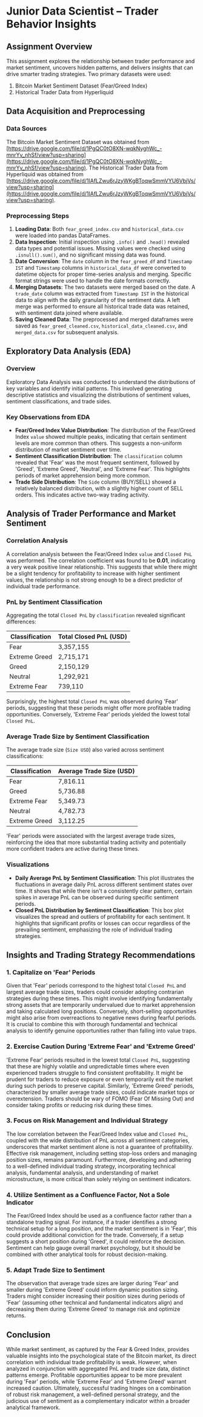 # Junior Data Scientist – Trader Behavior Insights

## Assignment Overview
This assignment explores the relationship between trader performance and market sentiment, uncovers hidden patterns, and delivers insights that can drive smarter trading strategies. Two primary datasets were used:
1. Bitcoin Market Sentiment Dataset (Fear/Greed Index)
2. Historical Trader Data from Hyperliquid

## Data Acquisition and Preprocessing

### Data Sources
The Bitcoin Market Sentiment Dataset was obtained from [https://drive.google.com/file/d/1PgQC0tO8XN-wqkNyghWc_-mnrYv_nhSf/view?usp=sharing](https://drive.google.com/file/d/1PgQC0tO8XN-wqkNyghWc_-mnrYv_nhSf/view?usp=sharing). The Historical Trader Data from Hyperliquid was obtained from [https://drive.google.com/file/d/1IAfLZwu6rJzyWKgBToqwSmmVYU6VbjVs/view?usp=sharing](https://drive.google.com/file/d/1IAfLZwu6rJzyWKgBToqwSmmVYU6VbjVs/view?usp=sharing).

### Preprocessing Steps
1. **Loading Data**: Both `fear_greed_index.csv` and `historical_data.csv` were loaded into pandas DataFrames.
2. **Data Inspection**: Initial inspection using `.info()` and `.head()` revealed data types and potential issues. Missing values were checked using `.isnull().sum()`, and no significant missing data was found.
3. **Date Conversion**: The `date` column in the `fear_greed_df` and `Timestamp IST` and `Timestamp` columns in `historical_data_df` were converted to datetime objects for proper time-series analysis and merging. Specific format strings were used to handle the date formats correctly.
4. **Merging Datasets**: The two datasets were merged based on the date. A `trade_date` column was extracted from `Timestamp IST` in the historical data to align with the daily granularity of the sentiment data. A left merge was performed to ensure all historical trade data was retained, with sentiment data joined where available.
5. **Saving Cleaned Data**: The preprocessed and merged dataframes were saved as `fear_greed_cleaned.csv`, `historical_data_cleaned.csv`, and `merged_data.csv` for subsequent analysis.

## Exploratory Data Analysis (EDA)

### Overview
Exploratory Data Analysis was conducted to understand the distributions of key variables and identify initial patterns. This involved generating descriptive statistics and visualizing the distributions of sentiment values, sentiment classifications, and trade sides.

### Key Observations from EDA
- **Fear/Greed Index Value Distribution**: The distribution of the Fear/Greed Index `value` showed multiple peaks, indicating that certain sentiment levels are more common than others. This suggests a non-uniform distribution of market sentiment over time.
- **Sentiment Classification Distribution**: The `classification` column revealed that 'Fear' was the most frequent sentiment, followed by 'Greed', 'Extreme Greed', 'Neutral', and 'Extreme Fear'. This highlights periods of market apprehension being more common.
- **Trade Side Distribution**: The `Side` column (BUY/SELL) showed a relatively balanced distribution, with a slightly higher count of SELL orders. This indicates active two-way trading activity.

## Analysis of Trader Performance and Market Sentiment

### Correlation Analysis
A correlation analysis between the Fear/Greed Index `value` and `Closed PnL` was performed. The correlation coefficient was found to be **0.01**, indicating a very weak positive linear relationship. This suggests that while there might be a slight tendency for profitability to increase with higher sentiment values, the relationship is not strong enough to be a direct predictor of individual trade performance.

### PnL by Sentiment Classification
Aggregating the total `Closed PnL` by `classification` revealed significant differences:

| Classification | Total Closed PnL (USD) |
|----------------|------------------------|
| Fear           | 3,357,155              |
| Extreme Greed  | 2,715,171              |
| Greed          | 2,150,129              |
| Neutral        | 1,292,921              |
| Extreme Fear   | 739,110                |

Surprisingly, the highest total `Closed PnL` was observed during 'Fear' periods, suggesting that these periods might offer more profitable trading opportunities. Conversely, 'Extreme Fear' periods yielded the lowest total `Closed PnL`.

### Average Trade Size by Sentiment Classification
The average trade size (`Size USD`) also varied across sentiment classifications:

| Classification | Average Trade Size (USD) |
|----------------|--------------------------|
| Fear           | 7,816.11                 |
| Greed          | 5,736.88                 |
| Extreme Fear   | 5,349.73                 |
| Neutral        | 4,782.73                 |
| Extreme Greed  | 3,112.25                 |

'Fear' periods were associated with the largest average trade sizes, reinforcing the idea that more substantial trading activity and potentially more confident traders are active during these times.

### Visualizations
- **Daily Average PnL by Sentiment Classification**: This plot illustrates the fluctuations in average daily PnL across different sentiment states over time. It shows that while there isn't a consistently clear pattern, certain spikes in average PnL can be observed during specific sentiment periods.
- **Closed PnL Distribution by Sentiment Classification**: This box plot visualizes the spread and outliers of profitability for each sentiment. It highlights that significant profits or losses can occur regardless of the prevailing sentiment, emphasizing the role of individual trading strategies.

## Insights and Trading Strategy Recommendations

### 1. Capitalize on 'Fear' Periods
Given that 'Fear' periods correspond to the highest total `Closed PnL` and largest average trade sizes, traders could consider adopting contrarian strategies during these times. This might involve identifying fundamentally strong assets that are temporarily undervalued due to market apprehension and taking calculated long positions. Conversely, short-selling opportunities might also arise from overreactions to negative news during fearful periods. It is crucial to combine this with thorough fundamental and technical analysis to identify genuine opportunities rather than falling into value traps.

### 2. Exercise Caution During 'Extreme Fear' and 'Extreme Greed'
'Extreme Fear' periods resulted in the lowest total `Closed PnL`, suggesting that these are highly volatile and unpredictable times where even experienced traders struggle to find consistent profitability. It might be prudent for traders to reduce exposure or even temporarily exit the market during such periods to preserve capital. Similarly, 'Extreme Greed' periods, characterized by smaller average trade sizes, could indicate market tops or overextension. Traders should be wary of FOMO (Fear Of Missing Out) and consider taking profits or reducing risk during these times.

### 3. Focus on Risk Management and Individual Strategy
The low correlation between the Fear/Greed Index value and `Closed PnL`, coupled with the wide distribution of PnL across all sentiment categories, underscores that market sentiment alone is not a guarantee of profitability. Effective risk management, including setting stop-loss orders and managing position sizes, remains paramount. Furthermore, developing and adhering to a well-defined individual trading strategy, incorporating technical analysis, fundamental analysis, and understanding of market microstructure, is more critical than solely relying on sentiment indicators.

### 4. Utilize Sentiment as a Confluence Factor, Not a Sole Indicator
The Fear/Greed Index should be used as a confluence factor rather than a standalone trading signal. For instance, if a trader identifies a strong technical setup for a long position, and the market sentiment is in 'Fear', this could provide additional conviction for the trade. Conversely, if a setup suggests a short position during 'Greed', it could reinforce the decision. Sentiment can help gauge overall market psychology, but it should be combined with other analytical tools for robust decision-making.

### 5. Adapt Trade Size to Sentiment
The observation that average trade sizes are larger during 'Fear' and smaller during 'Extreme Greed' could inform dynamic position sizing. Traders might consider increasing their position sizes during periods of 'Fear' (assuming other technical and fundamental indicators align) and decreasing them during 'Extreme Greed' to manage risk and optimize returns.

## Conclusion
While market sentiment, as captured by the Fear & Greed Index, provides valuable insights into the psychological state of the Bitcoin market, its direct correlation with individual trade profitability is weak. However, when analyzed in conjunction with aggregated PnL and trade size data, distinct patterns emerge. Profitable opportunities appear to be more prevalent during 'Fear' periods, while 'Extreme Fear' and 'Extreme Greed' warrant increased caution. Ultimately, successful trading hinges on a combination of robust risk management, a well-defined personal strategy, and the judicious use of sentiment as a complementary indicator within a broader analytical framework.


